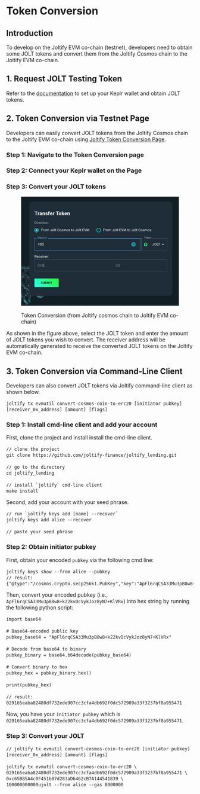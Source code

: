 # Token Conversion

## Introduction

To develop on the Joltify EVM co-chain (testnet), developers need to obtain some JOLT tokens and convert them from the Joltify Cosmos chain to the Joltify EVM co-chain.

## 1. Request JOLT Testing Token  <a href="#introduction" id="introduction"></a>

Refer to the [documentation](../../joltify-testnet/get-ready.md) to set up your Keplr wallet and obtain JOLT tokens.

## 2. Token Conversion via Testnet Page

Developers can easily convert JOLT tokens from the Joltify Cosmos chain to the Joltify EVM co-chain using [Joltify Token Conversion Page](https://testnet2.joltify.io/transfer-token).

### Step 1: Navigate to the Token Conversion page&#x20;

### Step 2: Connect your Keplr wallet on the Page

### Step 3: Convert your JOLT tokens

<figure><img src="../../.gitbook/assets/token_conversion.jpg" alt=""><figcaption><p>Token Conversion (from Joltify cosmos chain to Joltify EVM co-chain)</p></figcaption></figure>

As shown in the figure above, select the JOLT token and enter the amount of JOLT tokens you wish to convert. The receiver address will be automatically generated to receive the converted JOLT tokens on the Joltify EVM co-chain.

## 3. Token Conversion via Command-Line Client

Developers can also convert JOLT tokens via Joltify command-line client as shown below.

```
joltify tx evmutil convert-cosmos-coin-to-erc20 [initiator pubkey]  [receiver_0x_address] [amount] [flags]
```

### Step 1: Install cmd-line client and add your account

First, clone the project and install install the cmd-line client.

```
// clone the project 
git clone https://github.com/joltify-finance/joltify_lending.git

// go to the directory
cd joltify_lending

// install `joltify` cmd-line client
make install
```

Second, add your account with your seed phrase.

```
// run `joltify keys add [name] --recover`
joltify keys add alice --recover

// paste your seed phrase
```

### Step 2: Obtain initiator pubkey

First, obtain your encoded `pubkey` via the following cmd line:

```
joltify keys show --from alice --pubkey
// result: {"@type":"/cosmos.crypto.secp256k1.PubKey","key":"ApFl6rqCSA33Mu3pB8w8+k22kvDcVykJoz8yN7+KlVRx"}
```

Then, convert your encoded pubkey (i.e., `ApFl6rqCSA33Mu3pB8w8+k22kvDcVykJoz8yN7+KlVRx`) into hex string by running the following python script:

```
import base64

# Base64-encoded public key
pubkey_base64 = "ApFl6rqCSA33Mu3pB8w8+k22kvDcVykJoz8yN7+KlVRx"

# Decode from base64 to binary
pubkey_binary = base64.b64decode(pubkey_base64)

# Convert binary to hex
pubkey_hex = pubkey_binary.hex()

print(pubkey_hex)

// result: 029165eaba82480df732ede907cc3cfa4db692f0dc572909a33f3237bf8a955471
```

Now, you have your `initiator pubkey` which is `029165eaba82480df732ede907cc3cfa4db692f0dc572909a33f3237bf8a955471`.&#x20;

### Step 3:  Convert your JOLT&#x20;

```
// joltify tx evmutil convert-cosmos-coin-to-erc20 [initiator pubkey]  [receiver_0x_address] [amount] [flags]

joltify tx evmutil convert-cosmos-coin-to-erc20 \
029165eaba82480df732ede907cc3cfa4db692f0dc572909a33f3237bf8a955471 \ 
0xc65B85A4c0F451bB7d283aD6462cB7A144541839 \
100000000000ujolt --from alice --gas 8000000 
```

